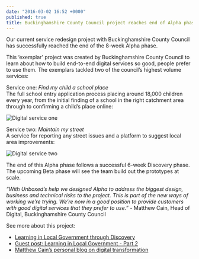 ```yaml
---
date: "2016-03-02 16:52 +0000"
published: true
title: Buckinghamshire County Council project reaches end of Alpha phase
---
```




Our current service redesign project with Buckinghamshire County Council has successfully reached the end of the 8-week Alpha phase.<br/>
 
This ‘exemplar’ project was created by Buckinghamshire County Council to learn about how to build end-to-end digital services so good, people prefer to use them. The exemplars tackled two of the council’s highest volume services:<br/> 

Service one: <i>Find my child a school place</i><br/>
The full school entry application process placing around 18,000 children every year, from the initial finding of a school in the right catchment area through to confirming a child’s place online:<br/>

![Digital service one](https://s3-eu-west-1.amazonaws.com/unboxed-web-images/53abf77af1c4d4cb801e43099334b914.png)

Service two: <i>Maintain my street</i><br/>
A service for reporting any street issues and a platform to suggest local area improvements:<br/>

![Digital service two](https://s3-eu-west-1.amazonaws.com/unboxed-web-images/ec043288798d55370ec104769ccab367.png)

The end of this Alpha phase follows a successful 6-week Discovery phase. The upcoming Beta phase will see the team build out the prototypes at scale.<br/>

<i>“With Unboxed’s help we designed Alpha to address the biggest design, business and technical risks to the project. This is part of the new ways of working we’re trying. We’re now in a good position to provide customers with good digital services that they prefer to use.”</i> - Matthew Cain, Head of Digital, Buckinghamshire County Council<br/>

See more about this project:<br/>

- [Learning in Local Government through Discovery](https://unboxed.co/blog/learning-in-local-government-through-discovery/)
- [Guest post: Learning in Local Government - Part 2](https://unboxed.co/blog/guest-post-learning-in-local-government-part-2/)
- [Matthew Cain’s personal blog on digital transformation](http://matthewcain.co.uk/digitalbucks/)

